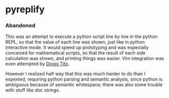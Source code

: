# pyreplify
### Abandoned

This was an attempt to execute a python script line by line in the python REPL,
so that the value of each line was shown, just like in python interactive mode.
It would speed up prototyping and was especially conceived for mathematical
scripts, so that the result of each side calculation was shown, and printing
things was easier. Vim integration was even attempted by [Diogo Tito](https://github.com/diogotito).

However I realized half way that this was much harder to do than I expexted,
requiring python parsing and semantic analysis, since python is ambiguous
because of semantic whitespace; there was also some trouble with stuff like doc
strings.
